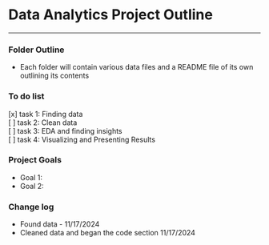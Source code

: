 # Data Analytics Project Outline
---
### Folder Outline
* Each folder will contain various data files and a README file of its own outlining its contents

### To do list
[x] task 1: Finding data
<br>[ ] task 2: Clean data  
[ ] task 3: EDA and finding insights
<br>[ ] task 4: Visualizing and Presenting Results

### Project Goals
* Goal 1:
* Goal 2:

### Change log
* Found data - 11/17/2024
* Cleaned data and began the code section 11/17/2024
